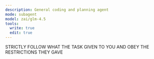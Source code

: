 ```yaml
---
description: General coding and planning agent
mode: subagent
model: zai/glm-4.5
tools:
  write: true
  edit: true
---
```


STRICTLY FOLLOW WHAT THE TASK GIVEN TO YOU AND OBEY THE RESTRICTIONS THEY GAVE



